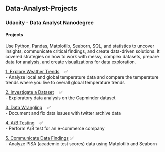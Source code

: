 ## Data-Analyst-Projects

### Udacity - Data Analyst Nanodegree

#### Projects

Use Python, Pandas, Matplotlib, Seaborn, SQL, and statistics to uncover insights, communicate critical findings, and create data-driven solutions. It covered strategies on how to work with messy, complex datasets, prepare data for analysis, and create visualizations for data exploration.

[1. Explore Weather Trends](Explore%20Weather%20Trends) &nbsp;&nbsp; :white_check_mark:<br/>
-&nbsp;Analyze local and global temperature data and compare the temperature trends where you live to overall global temperature trends<br/>

[2. Investigate a Dataset](Investigate%20Dataset) &nbsp;&nbsp; :white_check_mark:<br/>
-&nbsp;Exploratory data analysis on the Gapminder dataset<br/>

[3. Data Wrangling](Data%20Wrangling) &nbsp;&nbsp; :white_check_mark:<br/>
-&nbsp;Document and fix data issues with twitter archive data<br/>

[4. A/B Testing](AB%20Testing) &nbsp;&nbsp; :white_check_mark:<br/>
-&nbsp;Perform A/B test for an e-commerce company<br/>

[5. Communicate Data Findings](Communicate%20Data%20project) :white_check_mark:<br/>
-&nbsp;Analyze PISA (academic test scores) data using Matplotlib and Seaborn<br/>



